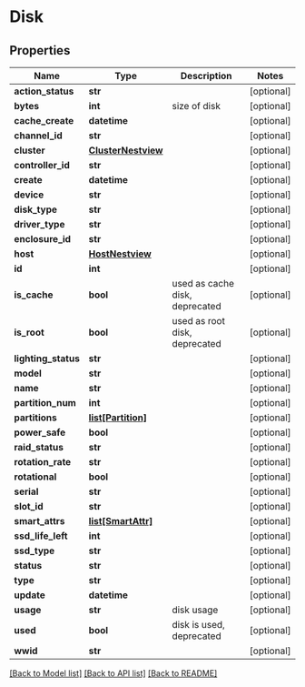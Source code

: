 # Disk

## Properties
Name | Type | Description | Notes
------------ | ------------- | ------------- | -------------
**action_status** | **str** |  | [optional] 
**bytes** | **int** | size of disk | [optional] 
**cache_create** | **datetime** |  | [optional] 
**channel_id** | **str** |  | [optional] 
**cluster** | [**ClusterNestview**](ClusterNestview.md) |  | [optional] 
**controller_id** | **str** |  | [optional] 
**create** | **datetime** |  | [optional] 
**device** | **str** |  | [optional] 
**disk_type** | **str** |  | [optional] 
**driver_type** | **str** |  | [optional] 
**enclosure_id** | **str** |  | [optional] 
**host** | [**HostNestview**](HostNestview.md) |  | [optional] 
**id** | **int** |  | [optional] 
**is_cache** | **bool** | used as cache disk, deprecated | [optional] 
**is_root** | **bool** | used as root disk, deprecated | [optional] 
**lighting_status** | **str** |  | [optional] 
**model** | **str** |  | [optional] 
**name** | **str** |  | [optional] 
**partition_num** | **int** |  | [optional] 
**partitions** | [**list[Partition]**](Partition.md) |  | [optional] 
**power_safe** | **bool** |  | [optional] 
**raid_status** | **str** |  | [optional] 
**rotation_rate** | **str** |  | [optional] 
**rotational** | **bool** |  | [optional] 
**serial** | **str** |  | [optional] 
**slot_id** | **str** |  | [optional] 
**smart_attrs** | [**list[SmartAttr]**](SmartAttr.md) |  | [optional] 
**ssd_life_left** | **int** |  | [optional] 
**ssd_type** | **str** |  | [optional] 
**status** | **str** |  | [optional] 
**type** | **str** |  | [optional] 
**update** | **datetime** |  | [optional] 
**usage** | **str** | disk usage | [optional] 
**used** | **bool** | disk is used, deprecated | [optional] 
**wwid** | **str** |  | [optional] 

[[Back to Model list]](../README.md#documentation-for-models) [[Back to API list]](../README.md#documentation-for-api-endpoints) [[Back to README]](../README.md)


